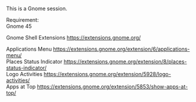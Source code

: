 This is a Gnome session.    

Requirement:    
Gnome 45    
    
Gnome Shell Extensions https://extensions.gnome.org/    
    
Applications Menu https://extensions.gnome.org/extension/6/applications-menu/    
Places Status Indicator  https://extensions.gnome.org/extension/8/places-status-indicator/    
Logo Activities https://extensions.gnome.org/extension/5928/logo-activities/    
Apps at Top https://extensions.gnome.org/extension/5853/show-apps-at-top/
